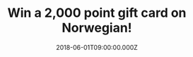 ---
campaign-uuid: "c-897948fb-2774-44d5-95eb-3ba39e497591"
type: "Preview"
category: "competition"
date: "2018-06-01T09:00:00.000Z"
end-date: "2018-07-01T23:59:00.000Z"
disable-form: false
is_promoted: false
has_entry_page: true
title: "Win a 2,000 point gift card on Norwegian!"
competition-description: "<p>Summer is just around the corner… so get ready and pick\
  \ up your bags because NME AAA want to get YOU a holiday organised! We’re giving\
  \ away a 2,000 point gift card on Norwegian to one lucky NME AAA member to win!</p>\r\
  \n<p>Travel anytime and anywhere with Norwegian! Enter below to know more!</p>"
hero-header: "Win a 2,000 point gift card on Norwegian!"
terms-confirmation: "N/A"
banner-img: "https://assets.expresslyapp.com/asset-eb81fdec-e26c-4c3b-ae3d-689bdd74e49b.jpg"
logo-left-href: "https://www.norwegian.com/uk/invisible-pages/norwegiancom/"
logo-left-image: "https://assets.expresslyapp.com/be4f75e2-469f-4e72-973d-638438340c1e-thumb.png"
logo-left-title: "Norwegian"
bg-image-hero: "https://assets.expresslyapp.com/asset-05b05615-ab78-4a8b-8830-186417dae3f9.jpg"
bg-image-first: "https://assets.expresslyapp.com/asset-ba9213af-5dc2-40db-a71a-1ab4c8ec300f.jpg"
bg-image-second: "https://assets.expresslyapp.com/asset-1f015c5e-7fd2-4a5c-8e8b-42a22bec5bbe.jpg"
section1-content: "<p>Who doesn’t love a free trip? We do! That’s why we’re giving\
  \ away a 2,000 point gift card on Norwegian!</p>\r\n<p>Gift cards can be spent on\
  \ loads of Norwegian’s services like seat reservations, checked baggage, and pre-ordered\
  \ meals on board. But we know that the one you like the most is spending your gift\
  \ card on flights to any of Norwegian’s destinations!</p>"
section2-content: "<p>Norwegian gift cards are the best presents! and this one could\
  \ be yours! Treat yourself or your loved ones to a nice trip anywhere they like\
  \ by the chance of winning a 2,000 point gift card on Norwegian!</p>\r\n<p>Think\
  \ no more, enter below and you could be flying anywhere next summer thanks to NME\
  \ AAA!</p>"
entry-title: "Win a 2,000 point gift card on Norwegian!"
entry-content: "<p>Enter the draw to win a 2,000 point gift card on Norwegian and\
  \ you could be travelling to your dream destination next summer by completing the\
  \ form below before 23.59pm on 01/07/2018.</p>"
has-winner: false
prize-description: "A 2,000 point gift card on Norwegian."
---